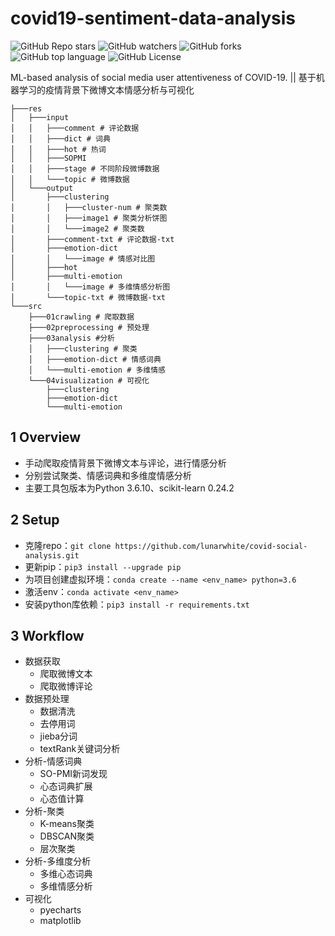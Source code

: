 # covid19-sentiment-data-analysis

![GitHub Repo stars](https://img.shields.io/github/stars/lunarwhite/covid-social-analysis?color=orange)
![GitHub watchers](https://img.shields.io/github/watchers/lunarwhite/covid-social-analysis?color=yellow)
![GitHub forks](https://img.shields.io/github/forks/lunarwhite/covid-social-analysis?color=green)
![GitHub top language](https://img.shields.io/github/languages/top/lunarwhite/covid-social-analysis)
![GitHub License](https://img.shields.io/github/license/lunarwhite/covid-social-analysis)

ML-based analysis of social media user attentiveness of COVID-19. || 基于机器学习的疫情背景下微博文本情感分析与可视化

```
├───res
│   ├───input
│   │   ├───comment # 评论数据
│   │   ├───dict # 词典
│   │   ├───hot # 热词
│   │   ├───SOPMI
│   │   ├───stage # 不同阶段微博数据
│   │   └───topic # 微博数据
│   └───output
│       ├───clustering
│       │   ├───cluster-num # 聚类数
│       │   ├───image1 # 聚类分析饼图
│       │   └───image2 # 聚类数
│       ├───comment-txt # 评论数据-txt
│       ├───emotion-dict
│       │   └───image # 情感对比图
│       ├───hot
│       ├───multi-emotion
│       │   └───image # 多维情感分析图
│       └───topic-txt # 微博数据-txt
└───src
    ├───01crawling # 爬取数据
    ├───02preprocessing # 预处理
    ├───03analysis #分析
    │   ├───clustering # 聚类
    │   ├───emotion-dict # 情感词典
    │   └───multi-emotion # 多维情感
    └───04visualization # 可视化
        ├───clustering
        ├───emotion-dict
        └───multi-emotion
```

## 1 Overview

- 手动爬取疫情背景下微博文本与评论，进行情感分析
- 分别尝试聚类、情感词典和多维度情感分析
- 主要工具包版本为Python 3.6.10、scikit-learn 0.24.2

## 2 Setup

- 克隆repo：`git clone https://github.com/lunarwhite/covid-social-analysis.git`
- 更新pip：`pip3 install --upgrade pip`
- 为项目创建虚拟环境：`conda create --name <env_name> python=3.6`
- 激活env：`conda activate <env_name>`
- 安装python库依赖：`pip3 install -r requirements.txt`

## 3 Workflow

- 数据获取
  - 爬取微博文本
  - 爬取微博评论
- 数据预处理
  - 数据清洗
  - 去停用词
  - jieba分词
  - textRank关键词分析
- 分析-情感词典
  - SO-PMI新词发现
  - 心态词典扩展
  - 心态值计算
- 分析-聚类
  - K-means聚类
  - DBSCAN聚类
  - 层次聚类
- 分析-多维度分析
  - 多维心态词典
  - 多维情感分析
- 可视化
  - pyecharts
  - matplotlib
